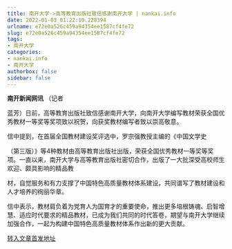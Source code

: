 ```yaml
---
title: 南开大学->高等教育出版社致信感谢南开大学 | nankai.info
date: 2022-01-03 01:22:10.228394
urlname: e72e0a526c459a94354ee1587cf4fe72
slug: e72e0a526c459a94354ee1587cf4fe72
tags: 
- 南开大学
categories:
- nankai.info
- 南开大学
authorbox: false
sidebar: false
---
```

**南开新闻网讯** （记者

蓝芳）日前，高等教育出版社致信感谢南开大学，向南开大学编写教材荣获全国优秀教材一等奖等奖项致以祝贺，向获奖教材编写者致以崇高敬意。

信中提到，在首届全国教材建设奖评选中，罗宗强教授主编的《中国文学史

（第三版）》等4种教材由高等教育出版社出版，荣获全国优秀教材一等奖等奖项。一直以来，南开大学与高等教育出版社密切合作，出版了一大批深受高校师生欢迎、颇具影响的精品教
<!--more-->
材，自觉服务和有力支撑了中国特色高质量教材体系建设，共同谱写了教材建设和人才培养的绚丽华章。

信中表示，教材肩负着为党育人为国育才的重要使命，推出更多培根铸魂、启智增慧、适应时代要求的精品教材，已成为我们共同的时代答卷，期望与南开大学继续加强合作，一起为构建中国特色高质量教材体系作出新的更大贡献。



[转入文章首发地址](http://news.nankai.edu.cn/ywsd/system/2021/12/30/030049780.shtml)